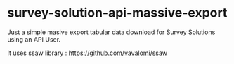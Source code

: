 # survey-solution-api-massive-export
 
Just a simple masive export tabular data download for Survey Solutions using an API User.

It uses ssaw library : https://github.com/vavalomi/ssaw

